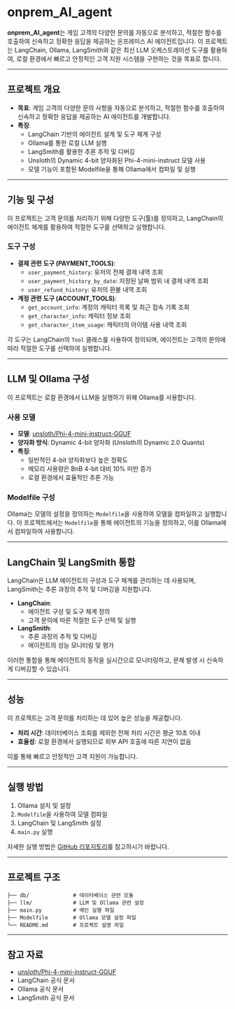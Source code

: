 # onprem\_AI\_agent

**onprem\_AI\_agent**는 게임 고객의 다양한 문의를 자동으로 분석하고, 적절한 함수를 호출하여 신속하고 정확한 응답을 제공하는 온프레미스 AI 에이전트입니다.
이 프로젝트는 LangChain, Ollama, LangSmith와 같은 최신 LLM 오케스트레이션 도구를 활용하여, 로컬 환경에서 빠르고 안정적인 고객 지원 시스템을 구현하는 것을 목표로 합니다.

***

## 프로젝트 개요

* **목표**: 게임 고객의 다양한 문의 사항을 자동으로 분석하고, 적절한 함수를 호출하여 신속하고 정확한 응답을 제공하는 AI 에이전트를 개발합니다.
* **특징**:
    * LangChain 기반의 에이전트 설계 및 도구 체계 구성
    * Ollama를 통한 로컬 LLM 실행
    * LangSmith를 활용한 추론 추적 및 디버깅
    * Unsloth의 Dynamic 4-bit 양자화된 Phi-4-mini-instruct 모델 사용
    * 모델 기능이 포함된 Modelfile을 통해 Ollama에서 컴파일 및 실행

***

## 기능 및 구성

이 프로젝트는 고객 문의를 처리하기 위해 다양한 도구(툴)를 정의하고, LangChain의 에이전트 체계를 활용하여 적절한 도구를 선택하고 실행합니다.

### 도구 구성

* <strong>결제 관련 도구 (PAYMENT\_TOOLS)</strong>:
    * `user_payment_history`: 유저의 전체 결제 내역 조회
    * `user_payment_history_by_date`: 지정된 날짜 범위 내 결제 내역 조회
    * `user_refund_history`: 유저의 환불 내역 조회
* <strong>계정 관련 도구 (ACCOUNT\_TOOLS)</strong>:
    * `get_account_info`: 계정의 캐릭터 목록 및 최근 접속 기록 조회
    * `get_character_info`: 캐릭터 정보 조회
    * `get_character_item_usage`: 캐릭터의 아이템 사용 내역 조회

각 도구는 LangChain의 `Tool` 클래스를 사용하여 정의되며, 에이전트는 고객의 문의에 따라 적절한 도구를 선택하여 실행합니다.

***

## LLM 및 Ollama 구성

이 프로젝트는 로컬 환경에서 LLM을 실행하기 위해 Ollama를 사용합니다.

### 사용 모델

* **모델**: [unsloth/Phi-4-mini-instruct-GGUF](https://huggingface.co/unsloth/Phi-4-mini-instruct-GGUF)
* **양자화 방식**: Dynamic 4-bit 양자화 (Unsloth의 Dynamic 2.0 Quants)
* **특징**:
    * 일반적인 4-bit 양자화보다 높은 정확도
    * 메모리 사용량은 BnB 4-bit 대비 10% 미만 증가
    * 로컬 환경에서 효율적인 추론 가능

### Modelfile 구성

Ollama는 모델의 설정을 정의하는 `Modelfile`을 사용하여 모델을 컴파일하고 실행합니다.
이 프로젝트에서는 `Modelfile`을 통해 에이전트의 기능을 정의하고, 이를 Ollama에서 컴파일하여 사용합니다.

***

## LangChain 및 LangSmith 통합

LangChain은 LLM 에이전트의 구성과 도구 체계를 관리하는 데 사용되며, LangSmith는 추론 과정의 추적 및 디버깅을 지원합니다.

* **LangChain**:
    * 에이전트 구성 및 도구 체계 정의
    * 고객 문의에 따른 적절한 도구 선택 및 실행
* **LangSmith**:
    * 추론 과정의 추적 및 디버깅
    * 에이전트의 성능 모니터링 및 평가

이러한 통합을 통해 에이전트의 동작을 실시간으로 모니터링하고, 문제 발생 시 신속하게 디버깅할 수 있습니다.

***

## 성능

이 프로젝트는 고객 문의를 처리하는 데 있어 높은 성능을 제공합니다.

* **처리 시간**: 데이터베이스 조회를 제외한 전체 처리 시간은 평균 10초 이내
* **효율성**: 로컬 환경에서 실행되므로 외부 API 호출에 따른 지연이 없음

이를 통해 빠르고 안정적인 고객 지원이 가능합니다.

***

## 실행 방법

1. Ollama 설치 및 설정
2. `Modelfile`을 사용하여 모델 컴파일
3. LangChain 및 LangSmith 설정
4. `main.py` 실행

자세한 실행 방법은 [GitHub 리포지토리](https://github.com/parks602/Agent_langchain_onprem_ollama)를 참고하시기 바랍니다.

***

## 프로젝트 구조

```
├── db/              # 데이터베이스 관련 모듈
├── llm/             # LLM 및 Ollama 관련 설정
├── main.py          # 메인 실행 파일
├── Modelfile        # Ollama 모델 설정 파일
└── README.md        # 프로젝트 설명 파일
```

***

## 참고 자료

* [unsloth/Phi-4-mini-instruct-GGUF](https://huggingface.co/unsloth/Phi-4-mini-instruct-GGUF)
* LangChain 공식 문서
* Ollama 공식 문서
* LangSmith 공식 문서
